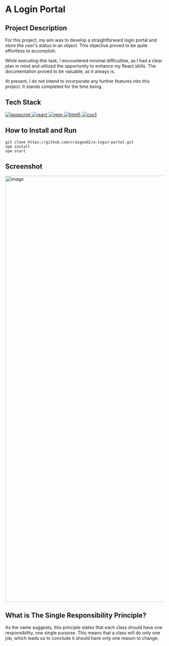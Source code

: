# A Login Portal

## Project Description
For this project, my aim was to develop a straightforward login portal and store the user's status in an object. This objective proved to be quite effortless to accomplish.

While executing this task, I encountered minimal difficulties, as I had a clear plan in mind and utilized the opportunity to enhance my React skills. The documentation proved to be valuable, as it always is.

At present, I do not intend to incorporate any further features into this project. It stands completed for the time being.

## Tech Stack
<a href="https://www.javascript.com/"> <img src="https://icongr.am/devicon/javascript-original.svg?size=40&color=currentColor" alt="javascript"/> </a>
<a href="https://reactjs.org/"> <img src="https://icongr.am/devicon/react-original.svg?size=40&color=currentColor" alt="react"/> </a>
<a href="https://www.npmjs.com/"> <img src="https://icongr.am/devicon/npm-original-wordmark.svg?size=40&color=currentColor" alt="npm"/> </a>
<a href="https://www.w3schools.com/html/"> <img src="https://icongr.am/devicon/html5-original.svg?size=40&color=8000ff" alt="html5"/> </a>
<a href="https://www.w3schools.com/css/"> <img src="https://icongr.am/devicon/css3-original.svg?size=40&color=8000ff" alt="css3"/> </a>

## How to Install and Run
```
git clone https://github.com/craigea92/a-login-portal.git
npm install
npm start
```
## Screenshot
<img width="1349" alt="image" src="https://user-images.githubusercontent.com/82875984/224509377-7d325153-11ed-4bb6-8893-d4debdcd1ae0.png">

## What is The Single Responsibility Principle?

As the name suggests, this principle states that each class should have one responsibility, one single purpose. This means that a class will do only one job, which leads us to conclude it should have only one reason to change.
